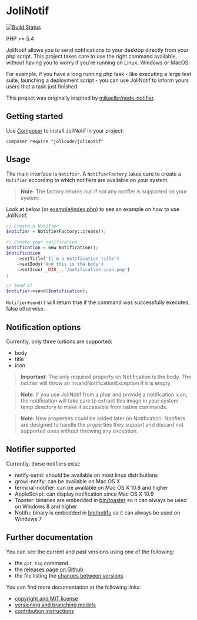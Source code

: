 # JoliNotif

[![Build Status](https://travis-ci.org/jolicode/JoliNotif.svg?branch=master)](https://travis-ci.org/jolicode/JoliNotif)

PHP >= 5.4

JoliNotif allows you to send notifications to your desktop directly from your
php script. This project takes care to use the right command available, without
having you to worry if you're running on Linux, Windows or MacOS.

For example, if you have a long running php task - like executing a large test
suite, launching a deployment script - you can use JoliNotif to inform yours
users that a task just finished.

This project was originally inspired by [mikaelbr/node-notifier](https://github.com/mikaelbr/node-notifier).

## Getting started

Use [Composer](http://getcomposer.org/) to install JoliNotif in your project:

```shell
composer require "jolicode/jolinotif"
```

## Usage

The main interface is `Notifier`. A `NotifierFactory` takes care to create a
`Notifier` according to which notifiers are available on your system.

> **Note**: The factory returns null if not any notifier is supported on your
> system.

Look at below (or [example/index.php](example/index.php)) to see an example on
how to use JoliNotif.

```php
// Create a Notifier
$notifier = NotifierFactory::create();

// Create your notification
$notification = new Notification();
$notification
    ->setTitle('I\'m a notification title')
    ->setBody('And this is the body')
    ->setIcon(__DIR__.'/notification-icon.png')
;

// Send it
$notifier->send($notification);
```

`Notifier#send()` will return true if the command was successfully executed,
false otherwise.

## Notification options

Currently, only three options are supported:
* body
* title
* icon

> **Important**: The only required property on Notification is the body.
> The notifier will throw an InvalidNotificationException if it is empty.

> **Note**: If you use JoliNotif from a phar and provide a notification icon,
> the notification will take care to extract this image in your system temp
> directory to make it accessible from native commands.

> **Note**: New properties could be added later on Notification. Notifiers are
> designed to handle the properties they support and discard not supported ones
> without throwing any exception.

## Notifier supported

Currently, these notifiers exist:
* notify-send: should be available on most linux distributions
* growl-notify: can be available on Mac OS X
* terminal-notifier: can be available on Mac OS X 10.8 and higher
* AppleScript: can display notification since Mac OS X 10.9
* Toaster: binaries are embedded in [bin/toaster](bin/toaster) so it can always
be used on Windows 8 and higher
* Notifu: binary is embedded in [bin/notifu](bin/notifu) so it can always be
used on Windows 7


## Further documentation

You can see the current and past versions using one of the following:

* the `git tag` command
* the [releases page on Github](https://github.com/jolicode/JoliNotif/releases)
* the file listing the [changes between versions](CHANGELOG.md)

You can find more documentation at the following links:

* [copyright and MIT license](LICENSE)
* [versioning and branching models](VERSIONING.md)
* [contribution instructions](CONTRIBUTING.md)
